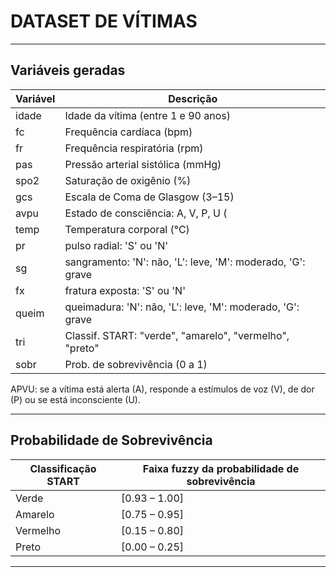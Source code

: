 # DATASET DE VÍTIMAS

---

## Variáveis geradas

| Variável                 | Descrição                                                   |
|--------------------------|-------------------------------------------------------------|
| idade                   | Idade da vítima (entre 1 e 90 anos)                         |
| fc                      | Frequência cardíaca (bpm)                                   |
| fr                      | Frequência respiratória (rpm)                               |
| pas                     | Pressão arterial sistólica (mmHg)                           |
| spo2                    | Saturação de oxigênio (%)                                   |
| gcs                     | Escala de Coma de Glasgow (3–15)                            |
| avpu                    | Estado de consciência: A, V, P, U (                         |
| temp                    | Temperatura corporal (°C)                                   |
| pr                      | pulso radial: 'S' ou 'N'                                    |
| sg                      | sangramento: 'N': não, 'L': leve, 'M': moderado, 'G': grave |
| fx                      | fratura exposta: 'S' ou 'N'                                 |
| queim                   | queimadura: 'N': não, 'L': leve, 'M': moderado, 'G': grave  |
| tri                     | Classif. START: "verde", "amarelo", "vermelho", "preto"     |
| sobr                    | Prob. de sobrevivência (0 a 1)                              |

APVU: se a vítima está alerta (A), responde a estímulos de voz (V), de dor (P) ou se está inconsciente (U).

---

## Probabilidade de Sobrevivência


| Classificação START | Faixa fuzzy da probabilidade de sobrevivência |
|---------------------|-----------------------------------------------|
| Verde               | [0.93 – 1.00]                                 |
| Amarelo             | [0.75 – 0.95]                                 |
| Vermelho            | [0.15 – 0.80]                                 |
| Preto               | [0.00 – 0.25]                                 |


---

